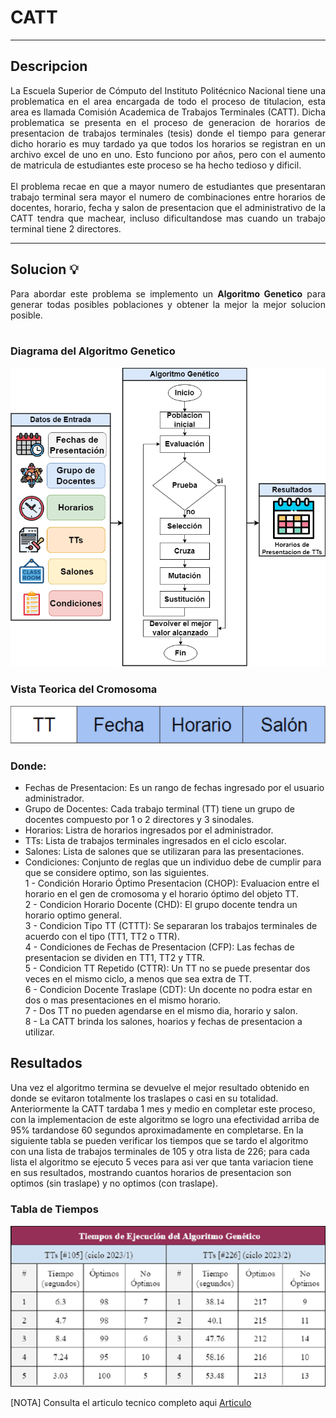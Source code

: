 # CATT
---
## Descripcion

<p style="text-align: justify;">
La Escuela Superior de Cómputo del Instituto Politécnico Nacional tiene una problematica en el area encargada de todo el proceso de titulacion, esta area es llamada Comisión Academica de Trabajos Terminales (CATT). Dicha problematica se presenta en el proceso de generacion de horarios de presentacion de trabajos terminales (tesis) donde el tiempo para generar dicho horario es muy tardado ya que todos los horarios se registran en un archivo excel de uno en uno. Esto funciono por años, pero con el aumento de matricula de estudiantes este proceso se ha hecho tedioso y dificil.
<br/><br/>
El problema recae en que a mayor numero de estudiantes que presentaran trabajo terminal sera mayor el numero de combinaciones entre horarios de docentes, horario, fecha y salon de presentacion que el administrativo de la CATT tendra que machear, incluso dificultandose mas cuando un trabajo terminal tiene 2 directores.
  
</p>

---
## Solucion 💡

<p style="text-align: justify;">
  Para abordar este problema se implemento un <strong>Algoritmo Genetico</strong> para generar todas posibles poblaciones y obtener la mejor la mejor solucion posible. <br/><br/>
</p>

### Diagrama del Algoritmo Genetico

<p style="text-align: center;"> <img heigth="400" src="img/algoritmo_diagrama.png" alt="Algoritmo Genetico"> </p>

### Vista Teorica del Cromosoma

<p style="text-align: center;"> <img heigth="80" src="img/cromosoma.png" alt="Cromosoma"> </p>

### Donde:
  
- Fechas de Presentacion: Es un rango de fechas ingresado por el usuario administrador.
- Grupo de Docentes: Cada trabajo terminal (TT) tiene un grupo de docentes compuesto por 1 o 2 directores y 3 sinodales.
- Horarios: Listra de horarios ingresados por el administrador.
- TTs: Lista de trabajos terminales ingresados en el ciclo escolar.
- Salones: Lista de salones que se utilizaran para las presentaciones.
- Condiciones: Conjunto de reglas que un individuo debe de cumplir para que se considere optimo, son las siguientes. </br>
 1 - Condición Horario Óptimo Presentacion (CHOP): Evaluacion entre el horario en el gen de cromosoma y el horario óptimo del objeto TT. </br>
 2 - Condicion Horario Docente (CHD): El grupo docente tendra un horario optimo general. </br>
 3 - Condicion Tipo TT (CTTT): Se separaran los trabajos terminales de acuerdo con el tipo (TT1, TT2 o TTR). </br>
 4 - Condiciones de Fechas de Presentacion (CFP): Las fechas de presentacion se dividen en TT1, TT2 y TTR. </br>
 5 - Condicion TT Repetido (CTTR): Un TT no se puede presentar dos veces en el mismo ciclo,  a menos que sea extra de TT. </br>
 6 - Condicion Docente Traslape (CDT): Un docente no podra estar en dos o mas presentaciones en el mismo horario. </br>
 7 - Dos TT no pueden agendarse en el mismo dia, horario y salon. </br>
 8 - La CATT brinda los salones, hoarios y fechas de presentacion a utilizar. </br>

## Resultados

<p>
  Una vez el algoritmo termina se devuelve el mejor resultado obtenido en donde se evitaron totalmente los traslapes o casi en su totalidad. Anteriormente la CATT tardaba 1 mes y medio en completar este proceso, con la     implementacion de este algoritmo se logro una efectividad arriba de 95% tardandose 60 segundos aproximadamente en completarse. En la siguiente tabla se pueden verificar los tiempos que se tardo el algoritmo con una lista de trabajos terminales de 105 y otra lista de 226; para cada lista el algoritmo se ejecuto 5 veces para asi ver que tanta variacion tiene en sus resultados, mostrando cuantos horarios de presentacion son optimos (sin traslape) y no optimos (con traslape).
</p>

### Tabla de Tiempos

<p style="text-align: center;"> <img heigth="80" src="img/tiempos.png" alt=Tiempos"> </p>

<p>
  <span> [NOTA] Consulta el articulo tecnico completo aqui <a href="https://drive.google.com/file/d/1vog1J9IT1pdFCHmlEFufoNcS4YD638O-/view?usp=sharing" target="_blank rel="noreferrer"" >
    Articulo</a>
  </span>
</p>
